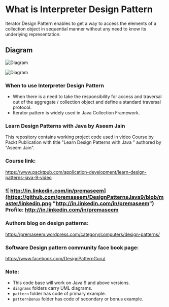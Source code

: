 # What is Interpreter Design Pattern 
Iterator Design Pattern enables to get a way to access the elements of a collection object in sequential manner without any need to know its underlying representation.

## Diagram
![Diagram](https://github.com/premaseem/DesignPatternsJava9/blob/iterator-pattern/diagrams/Iterator%20Design%20Pattern%20class%20diagram.jpeg "Diagram")

![Diagram](https://github.com/premaseem/DesignPatternsJava9/blob/iterator-pattern/diagrams/IteratorPatternSequenceDiagram.png "Diagram")

### When to use Interpreter Design Pattern 
* When there is a need to take the responsibility for access and traversal out of the aggregate / collection object and define a standard traversal protocol.
* Iterator pattern is widely used in Java Collection Framework. 

### Learn Design Patterns with Java by Aseem Jain
This repository contains working project code used in video Course by Packt Publication with title "Learn Design Patterns with Java " authored by "Aseem Jain".

### Course link: 
https://www.packtpub.com/application-development/learn-design-patterns-java-9-video

### ![ http://in.linkedin.com/in/premaseem](https://github.com/premaseem/DesignPatternsJava9/blob/master/linkedin.png "http://in.linkedin.com/in/premaseem") Profile:  http://in.linkedin.com/in/premaseem

### Authors blog on design patterns:
https://premaseem.wordpress.com/category/computers/design-patterns/

### Software Design pattern community face book page:
https://www.facebook.com/DesignPatternGuru/

### Note: 
* This code base will work on Java 9 and above versions. 
* `diagrams` folders carry UML diagrams.
* `pattern` folder has code of primary example. 
* `patternBonus` folder has code of secondary or bonus example.
